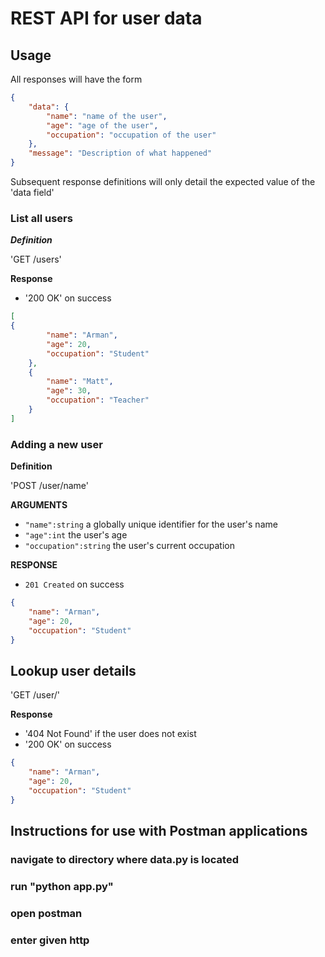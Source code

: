 # REST API for user data

## Usage 

All responses will have the form 

```json
{
	"data": {
		"name": "name of the user",
		"age": "age of the user",
		"occupation": "occupation of the user"
	},
	"message": "Description of what happened"
}
```

Subsequent response definitions will only detail the expected value of the 'data field'

### List all users 

***Definition***

'GET /users'

**Response**

- '200 OK' on success

```json
[
{
        "name": "Arman",
        "age": 20,
        "occupation": "Student"
    },
    {
        "name": "Matt",
        "age": 30,
        "occupation": "Teacher"
    }
]
```

### Adding a new user 

**Definition**

'POST /user/name'

**ARGUMENTS**

- `"name":string` a globally unique identifier for the user's name
- `"age":int` the user's age
- `"occupation":string` the user's current occupation 

**RESPONSE**

- `201 Created`	on success

```json
{
    "name": "Arman",
    "age": 20,
    "occupation": "Student"
}
```

## Lookup user details 

'GET /user/<name>'

**Response**

- '404 Not Found' if the user does not exist
- '200 OK' on success

```json
{
    "name": "Arman",
    "age": 20,
    "occupation": "Student"
}
```





## Instructions for use with Postman applications

### navigate to directory where data.py is located
### run "python app.py"
### open postman
### enter given http

